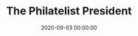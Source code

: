 ---
_schema: default
title: The Philatelist President
link: https://www.geocaching.com/geocache/GC8YF2P
owner: John Scott
date: 2020-09-03 00:00:00
log_type: Note
display_coords: N 41° 26.666' W 074° 28.666'
latitude: '41.444433'
longitude: '-74.477766'
first_stage: false
bogus: true
zhanna_log: >-
  Rich in NEPA and I began working on this puzzle with a clear idea of what we
  needed to do, but it ended up taking much longer than we expected. We had to
  use a lot of trial and error because there were quite a few possibilities for
  one part of the puzzle. After exhausting those possibilities, we were at a
  loss until we happened to stumble upon another source that gave us one more
  option to try, and that one worked\! Thanks for a fun challenge\!
rich_log:
post_id: 12605
---